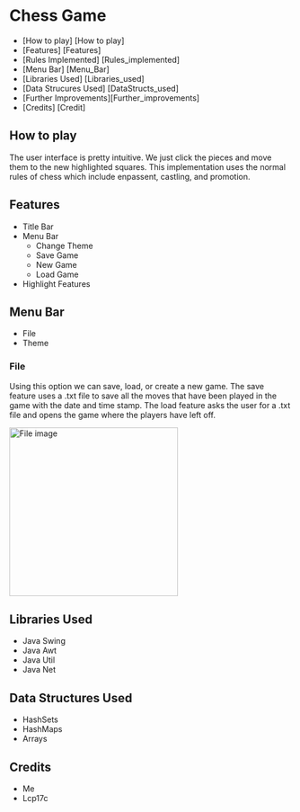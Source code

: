 # Chess Game
* [How to play] [How to play]
* [Features] [Features]
* [Rules Implemented] [Rules_implemented]
* [Menu Bar] [Menu_Bar]
* [Libraries Used] [Libraries_used]
* [Data Strucures Used] [DataStructs_used]
* [Further Improvements][Further_improvements]
* [Credits] [Credit]

## How to play
The user interface is pretty intuitive. We just click the pieces and move them to the new highlighted squares. This implementation uses the normal rules of chess which include enpassent, castling, and promotion.  

## Features
* Title Bar
* Menu Bar
  * Change Theme
  * Save Game
  * New Game
  * Load Game
* Highlight Features


## Menu Bar
* File
* Theme

### File
Using this option we can save, load, or create a new game. The save feature uses a .txt file to save all the moves that have been played in the game with the date and time stamp. The load feature asks the user for a .txt file and opens the game where the players have left off.

<img src="https://github.com/pavankumarsai18/ChessGame/tree/main/pics/File.png?raw=true" alt="File image" height = "300" width="300">


## Libraries Used
* Java Swing
* Java Awt
* Java Util
* Java Net

## Data Structures Used
* HashSets
* HashMaps
* Arrays

## Credits
* Me
* Lcp17c

